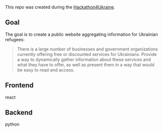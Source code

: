 This repo was created during the [Hackathon4Ukraine](https://www.eventbrite.co.uk/e/hackathon4ukraine-tickets-293387910137?keep_tld=1). 

## Goal

The goal is to create a public website aggregating information for Ukrainian refugees:

> There is a large number of businesses and government organizations currently
offering free or discounted services for Ukrainians. Provide a way to dynamically
gather information about these services and what they have to offer, as well as
present them in a way that would be easy to read and access.

## Frontend

react

## Backend

python
